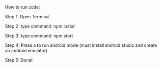 How to run code:


Step 1: Open Terminal 


Step 2: type command: npm install


Step 3: type command: npm start


Step 4: Press a to run android mode (must install android studio and create an android emulator)


Step 5: Done!
